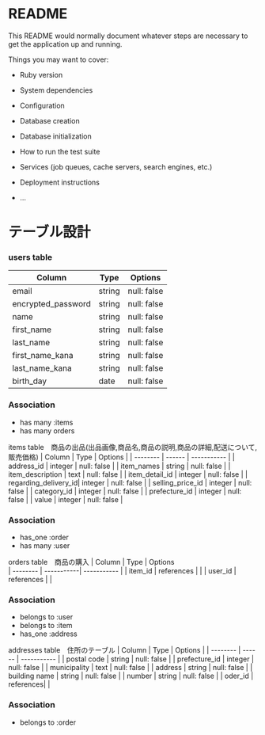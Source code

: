 # README

This README would normally document whatever steps are necessary to get the
application up and running.

Things you may want to cover:

* Ruby version

* System dependencies

* Configuration

* Database creation

* Database initialization

* How to run the test suite

* Services (job queues, cache servers, search engines, etc.)

* Deployment instructions

* ...

# テーブル設計

### users table

| Column              | Type   | Options     |
| --------            | ------ | ----------- |
| email               | string | null: false |
| encrypted_password  | string | null: false |
| name                | string | null: false |
| first_name          | string | null: false |
| last_name           | string | null: false |
| first_name_kana     | string | null: false |
| last_name_kana      | string | null: false |
| birth_day           | date   | null: false |

### Association
- has many :items
- has many orders
  


items table　商品の出品(出品画像,商品名,商品の説明,商品の詳細,配送について,販売価格)
| Column               | Type       | Options     |
| --------             | ------     | ----------- |
| address_id           | integer    | null: false |
| item_names           | string       | null: false |
| item_description     | text       | null: false |
| item_detail_id         | integer       | null: false |
| regarding_delivery_id| integer    | null: false |
| selling_price_id       | integer    | null: false |
| category_id             | integer    | null: false |
| prefecture_id        | integer     | null: false |
| value                | integer    | null: false |

### Association
- has_one :order
- has many   :user


orders table　商品の購入
| Column    | Type       | Options     
| --------  | -----------| ----------- |
| item_id   | references |             |
| user_id   | references |             |

### Association
- belongs to :user
- belongs to :item
- has_one    :address


addresses table　住所のテーブル
| Column         | Type     | Options     |
| --------       | ------   | ----------- |
| postal code    | string   | null: false |
| prefecture_id    | integer   | null: false |
| municipality   | text     | null: false |
| address        | string   | null: false |
| building name  | string     | null: false |
| number         | string   | null: false |
| oder_id        | references|            |
### Association

- belongs to :order

